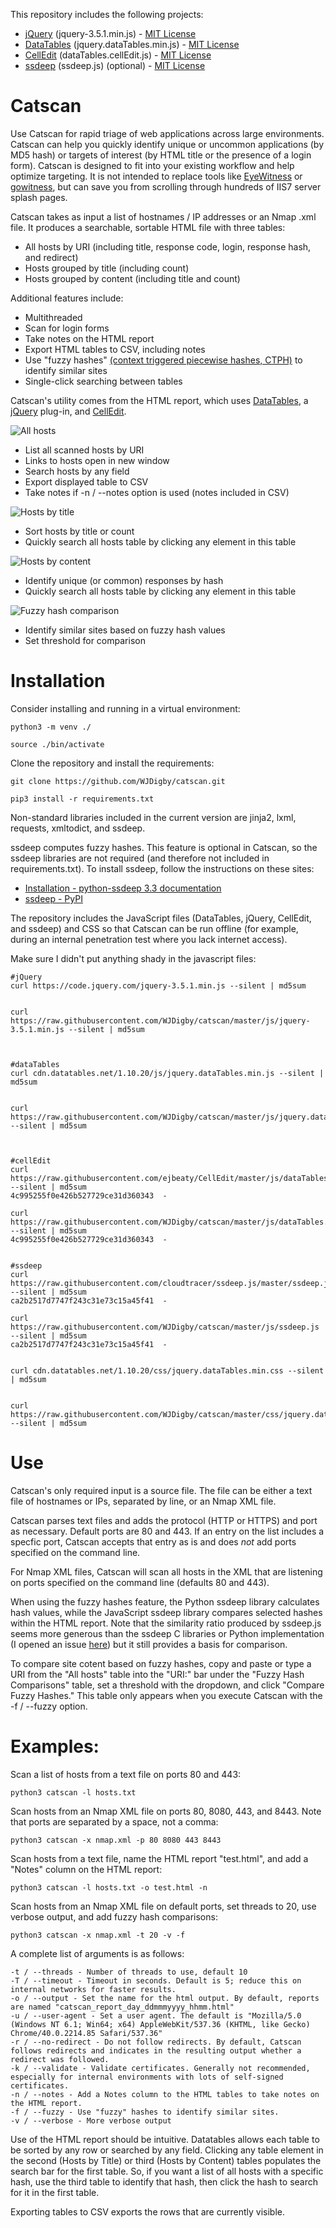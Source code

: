 This repository includes the following projects:

* [jQuery](https://jquery.org/) (jquery-3.5.1.min.js) - [MIT License](https://jquery.org/license/)
* [DataTables](https://datatables.net/) (jquery.dataTables.min.js) - [MIT License](https://datatables.net/license/mit)
* [CellEdit](https://github.com/ejbeaty/CellEdit) (dataTables.cellEdit.js) - [MIT License](https://github.com/ejbeaty/CellEdit/blob/master/js/dataTables.cellEdit.js)
* [ssdeep](https://github.com/cloudtracer/ssdeep.js/blob/master/ssdeep.js) (ssdeep.js) (optional) - [MIT License](https://github.com/cloudtracer/ssdeep.js/blob/master/LICENSE)

# Catscan

Use Catscan for rapid triage of web applications across large environments. Catscan can help you quickly identify unique or uncommon applications (by MD5 hash) or targets of interest (by HTML title or the presence of a login form). Catscan is designed to fit into your existing workflow and help optimize targeting. It is not intended to replace tools like [EyeWitness](https://github.com/FortyNorthSecurity/EyeWitness) or [gowitness](https://github.com/sensepost/gowitness), but can save you from scrolling through hundreds of IIS7 server splash pages.

Catscan takes as input a list of hostnames / IP addresses or an Nmap .xml file. It produces a searchable, sortable HTML file with three tables:

* All hosts by URI (including title, response code, login, response hash, and redirect)
* Hosts grouped by title (including count)
* Hosts grouped by content (including title and count)

Additional features include:

* Multithreaded
* Scan for login forms
* Take notes on the HTML report
* Export HTML tables to CSV, including notes
* Use "fuzzy hashes" [(context triggered piecewise hashes, CTPH)](https://ssdeep-project.github.io/ssdeep/index.html) to identify similar sites
* Single-click searching between tables

Catscan's utility comes from the HTML report, which uses [DataTables](https://datatables.net/), a [jQuery](https://jquery.com/) plug-in, and [CellEdit](https://github.com/ejbeaty/CellEdit).

![All hosts](https://raw.githubusercontent.com/WJDigby/catscan/master/screens/catscan1.png)
* List all scanned hosts by URI
* Links to hosts open in new window
* Search hosts by any field
* Export displayed table to CSV
* Take notes if -n / --notes option is used (notes included in CSV)

![Hosts by title](https://raw.githubusercontent.com/WJDigby/catscan/master/screens/catscan2.png)
* Sort hosts by title or count
* Quickly search all hosts table by clicking any element in this table

![Hosts by content](https://raw.githubusercontent.com/WJDigby/catscan/master/screens/catscan3.png)
* Identify unique (or common) responses by hash
* Quickly search all hosts table by clicking any element in this table

![Fuzzy hash comparison](https://raw.githubusercontent.com/WJDigby/catscan/master/screens/catscan4.png)
* Identify similar sites based on fuzzy hash values
* Set threshold for comparison

# Installation

Consider installing and running in a virtual environment:

`python3 -m venv ./`

`source ./bin/activate`

Clone the repository and install the requirements:

`git clone https://github.com/WJDigby/catscan.git`

`pip3 install -r requirements.txt`

Non-standard libraries included in the current version are jinja2, lxml, requests, xmltodict, and ssdeep.

ssdeep computes fuzzy hashes. This feature is optional in Catscan, so the ssdeep libraries are not required (and therefore not included in requirements.txt). To install ssdeep, follow the instructions on these sites:

* [Installation - python-ssdeep 3.3 documentation](https://python-ssdeep.readthedocs.io/en/latest/installation.html)
* [ssdeep - PyPI](https://pypi.org/project/ssdeep/)

The repository includes the JavaScript files (DataTables, jQuery, CellEdit, and ssdeep) and CSS so that Catscan can be run offline (for example, during an internal penetration test where you lack internet access).

Make sure I didn't put anything shady in the javascript files:

```
#jQuery
curl https://code.jquery.com/jquery-3.5.1.min.js --silent | md5sum 


curl https://raw.githubusercontent.com/WJDigby/catscan/master/js/jquery-3.5.1.min.js --silent | md5sum



#dataTables
curl cdn.datatables.net/1.10.20/js/jquery.dataTables.min.js --silent | md5sum 


curl https://raw.githubusercontent.com/WJDigby/catscan/master/js/jquery.dataTables.min.js --silent | md5sum



#cellEdit
curl https://raw.githubusercontent.com/ejbeaty/CellEdit/master/js/dataTables.cellEdit.js --silent | md5sum
4c995255f0e426b527729ce31d360343  -

curl https://raw.githubusercontent.com/WJDigby/catscan/master/js/dataTables.cellEdit.js --silent | md5sum
4c995255f0e426b527729ce31d360343  -


#ssdeep
curl https://raw.githubusercontent.com/cloudtracer/ssdeep.js/master/ssdeep.js --silent | md5sum
ca2b2517d7747f243c31e73c15a45f41  -

curl https://raw.githubusercontent.com/WJDigby/catscan/master/js/ssdeep.js --silent | md5sum
ca2b2517d7747f243c31e73c15a45f41  -


curl cdn.datatables.net/1.10.20/css/jquery.dataTables.min.css --silent | md5sum


curl https://raw.githubusercontent.com/WJDigby/catscan/master/css/jquery.dataTables.min.css --silent | md5sum

```

# Use

Catscan's only required input is a source file. The file can be either a text file of hostnames or IPs, separated by line, or an Nmap XML file.

Catscan parses text files and adds the protocol (HTTP or HTTPS) and port as necessary. Default ports are 80 and 443. If an entry on the list includes a specfic port, Catscan accepts that entry as is and does *not* add ports specified on the command line. 

For Nmap XML files, Catscan will scan all hosts in the XML that are listening on ports specified on the command line (defaults 80 and 443).

When using the fuzzy hashes feature, the Python ssdeep library calculates hash values, while the JavaScript ssdeep library compares selected hashes within the HTML report. Note that the similarity ratio produced by ssdeep.js seems more generous than the ssdeep C libraries or Python implementation (I opened an issue [here](https://github.com/cloudtracer/ssdeep.js/issues/1)) but it still provides a basis for comparison.

To compare site cotent based on fuzzy hashes, copy and paste or type a URI from the "All hosts" table into the "URI:" bar under the "Fuzzy Hash Comparisons" table, set a threshold with the dropdown, and click "Compare Fuzzy Hashes." This table only appears when you execute Catscan with the -f / --fuzzy option.

# Examples:

Scan a list of hosts from a text file on ports 80 and 443:

`python3 catscan -l hosts.txt`

Scan hosts from an Nmap XML file on ports 80, 8080, 443, and 8443. Note that ports are separated by a space, not a comma:

`python3 catscan -x nmap.xml -p 80 8080 443 8443`

Scan hosts from a text file, name the HTML report "test.html", and add a "Notes" column on the HTML report:

`python3 catscan -l hosts.txt -o test.html -n`

Scan hosts from an Nmap XML file on default ports, set threads to 20, use verbose output, and add fuzzy hash comparisons:

`python3 catscan -x nmap.xml -t 20 -v -f`

A complete list of arguments is as follows:

```
-t / --threads - Number of threads to use, default 10
-T / --timeout - Timeout in seconds. Default is 5; reduce this on internal networks for faster results.
-o / --output - Set the name for the html output. By default, reports are named "catscan_report_day_ddmmmyyyy_hhmm.html"
-u / --user-agent - Set a user agent. The default is "Mozilla/5.0 (Windows NT 6.1; Win64; x64) AppleWebKit/537.36 (KHTML, like Gecko) Chrome/40.0.2214.85 Safari/537.36"
-r / --no-redirect - Do not follow redirects. By default, Catscan follows redirects and indicates in the resulting output whether a redirect was followed.
-k / --validate - Validate certificates. Generally not recommended, especially for internal environments with lots of self-signed certificates.
-n / --notes - Add a Notes column to the HTML tables to take notes on the HTML report.
-f / --fuzzy - Use "fuzzy" hashes to identify similar sites.
-v / --verbose - More verbose output 
```

Use of the HTML report should be intuitive. Datatables allows each table to be sorted by any row or searched by any field. Clicking any table element in the second (Hosts by Title) or third (Hosts by Content) tables populates the search bar for the first table. So, if you want a list of all hosts with a specific hash, use the third table to identify that hash, then click the hash to search for it in the first table. 

Exporting tables to CSV exports the rows that are currently visible. 
